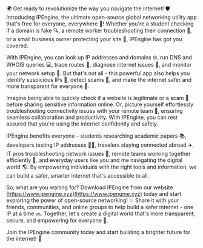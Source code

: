 🌍 Get ready to revolutionize the way you navigate the internet! 🛡️ Introducing IPEngine, the ultimate open-source global networking utility app that's free for everyone, everywhere 💸! Whether you're a student checking if a domain is fake 🔍, a remote worker troubleshooting their connection 📱, or a small business owner protecting your site 🚀, IPEngine has got you covered.

With IPEngine, you can look up IP addresses and domains 🌐, run DNS and WHOIS queries 💻, trace routes 📍, diagnose internet issues 🤔, and monitor your network setup 🔧. But that's not all - this powerful app also helps you identify suspicious IPs 👮, detect scams 🚫, and make the internet safer and more transparent for everyone 🌈.

Imagine being able to quickly check if a website is legitimate or a scam 💸 before sharing sensitive information online. Or, picture yourself effortlessly troubleshooting connectivity issues with your remote team 🤝, ensuring seamless collaboration and productivity. With IPEngine, you can rest assured that you're using the internet confidently and safely.

IPEngine benefits everyone - students researching academic papers 📚, developers testing IP addresses 👨‍💻, travelers staying connected abroad ✈️, IT pros troubleshooting network issues 💼, remote teams working together efficiently 🏢, and everyday users like you and me navigating the digital world 🌎. By empowering individuals with the right tools and information, we can build a safer, smarter internet that's accessible to all.

So, what are you waiting for? Download IPEngine from our website [https://www.ipengine.xyz](https://www.ipengine.xyz) today and start exploring the power of open-source networking! 💥 Share it with your friends, communities, and online groups to help build a safer internet - one IP at a time 🔜. Together, let's create a digital world that's more transparent, secure, and empowering for everyone 🌟.

Join the IPEngine community today and start building a brighter future for the internet! 💫